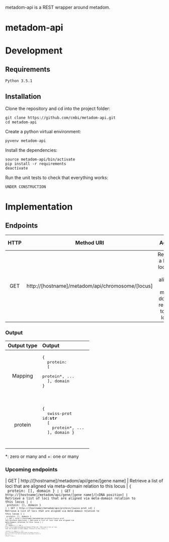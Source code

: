 metadom-api is a REST wrapper around metadom.

# metadom-api
# Development

## Requirements

    Python 3.5.1

## Installation

Clone the repository and cd into the project folder:

    git clone https://github.com/cmbi/metadom-api.git
    cd metadom-api

Create a python virtual environment:

    pyvenv metadom-api

Install the dependencies:

    source metadom-api/bin/activate
    pip install -r requirements
    deactivate

Run the unit tests to check that everything works:

    UNDER CONSTRUCTION

# Implementation 
## Endpoints
| HTTP | Method URI | Action | Output type |
| :---: | :---: | :---: | :---: | 
| GET | http://[hostname]/metadom/api/chromosome/[locus] | Retrieve a list of loci that are aligned via meta-domain relation to this locus | mapping |


### Output
| Output type | Output |
| :---: | :--- |
| Mapping | <pre>{ <br>&nbsp; protein: <br>&nbsp;&nbsp;[<br>&nbsp;&nbsp;&nbsp; protein*, ... <br>&nbsp;&nbsp;], domain <br>} <pre/> |
| protein | <pre>{ <br>&nbsp; swiss-prot id:**str** <br>&nbsp;&nbsp;[<br>&nbsp;&nbsp;&nbsp; protein*, ... <br>&nbsp;&nbsp;], domain	} <pre/> |

\*: zero or many and \+: one or many

### Upcoming endpoints
| GET | http://[hostname]/metadom/api/gene/[gene name] | Retrieve a list of loci that are aligned via meta-domain relation to this locus |	<code>{ <br/><indent>	protein: [<protein>], domain	} <code/>|
| GET | http://[hostname]/metadom/api/gene/[gene name]/[cDNA position] | Retrieve a list of loci that are aligned via meta-domain relation to this locus |	<code>{ <br/><indent>	protein: [<protein>], domain	} <code/>|
| GET | http://[hostname]/metadom/api/protein/[swiss-prot id] | Retrieve a list of loci that are aligned via meta-domain relation to this locus |	<code>{ <br/><indent>	protein: [<protein>], domain	} <code/>|
| GET | http://[hostname]/metadom/api/protein/[swiss-prot id]/[protein position] | Retrieve a list of loci that are aligned via meta-domain relation to this locus |	<code>{ <br/><indent>	protein: [<protein>], domain	} <code/>|
| GET | http://[hostname]/metadom/api/domain/[Pfam id] | Retrieve a list of loci that are aligned via meta-domain relation to this locus |	<code>{ <br/><indent>	protein: [<protein>], domain	} <code/>|
| GET | http://[hostname]/metadom/api/domain/[Pfam id]/[domain position] | Retrieve a list of loci that are aligned via meta-domain relation to this locus |	<code>{ <br/><indent>	protein: [<protein>], domain	} <code/>|
